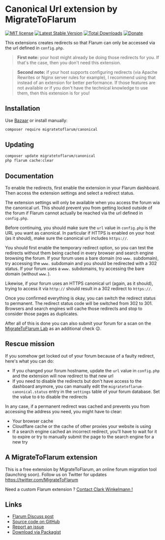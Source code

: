 # Canonical Url extension by MigrateToFlarum

[![MIT license](https://img.shields.io/badge/license-MIT-blue.svg)](https://github.com/migratetoflarum/canonical/blob/master/LICENSE.md) [![Latest Stable Version](https://img.shields.io/packagist/v/migratetoflarum/canonical.svg)](https://packagist.org/packages/migratetoflarum/canonical) [![Total Downloads](https://img.shields.io/packagist/dt/migratetoflarum/canonical.svg)](https://packagist.org/packages/migratetoflarum/canonical) [![Donate](https://img.shields.io/badge/paypal-donate-yellow.svg)](https://www.paypal.me/clarkwinkelmann)

This extensions creates redirects so that Flarum can only be accessed via the url defined in `config.php`.

> **First note:** your host might already be doing those redirects for you.
> If that's the case, then you don't need this extension.

> **Second note:** if your host supports configuring redirects (via Apache Rewrites or Nginx server rules for example), I recommend using that instead of an extension for better performance.
> If those features are not available or if you don't have the technical knowledge to use them, then this extension is for you!

## Installation

Use [Bazaar](https://discuss.flarum.org/d/5151-flagrow-bazaar-the-extension-marketplace) or install manually:

```bash
composer require migratetoflarum/canonical
```

## Updating

```bash
composer update migratetoflarum/canonical
php flarum cache:clear
```

## Documentation

To enable the redirects, first enable the extension in your Flarum dashboard.
Then access the extension settings and select a redirect status.

The extension settings will only be available when you access the forum wia the canonical url.
This should prevent you from getting locked outside of the forum if Flarum cannot actually be reached via the url defined in `config.php`.

Before continuing, you should make sure the `url` value in `config.php` is the URL you want as canonical.
In particular if HTTPS is enabled on your host (as it should), make sure the canonical url includes `https://`.

You should first enable the temporary redirect option, so you can test the redirects without them being cached in every browser and search engine browsing the forum.
If your forum uses a bare domain (no `www.` subdomain), try accessing the `www.` subdomain and you should be redirected with a 302 status.
If your forum uses a `www.` subdomains, try accessing the bare domain (without `www.`).

Likewise, if your forum uses an HTTPS canonical url (again, as it should), trying to access it via `http://` should result in a 302 redirect to `https://`.

Once you confirmed everything is okay, you can switch the redirect status to permanent.
The redirect status code will be switched from 302 to 301.
Browsers and search engines will cache those redirects and stop to consider those pages as duplicates.

After all of this is done you can also submit your forum for a scan on the [MigrateToFlarum Lab](https://lab.migratetoflarum.com/) as an additional check 😉.

## Rescue mission

If you somehow get locked out of your forum because of a faulty redirect, here's what you can do:

- If you changed your forum hostname, update the `url` value in `config.php` and the extension will now redirect to that new url
- If you need to disable the redirects but don't have access to the dashboard anymore, you can manually edit the `migratetoflarum-canonical.status` entry in the `settings` table of your forum database. Set the value to `0` to disable the redirects

In any case, if a permanent redirect was cached and prevents you from accessing the address you need, you might have to clear:

- Your browser cache
- Cloudflare cache or the cache of other proxies your website is using
- If a search engine cached an incorrect redirect, you'll have to wait for it to expire or try to manually submit the page to the search engine for a new try

## A MigrateToFlarum extension

This is a free extension by MigrateToFlarum, an online forum migration tool (launching soon).
Follow us on Twitter for updates https://twitter.com/MigrateToFlarum

Need a custom Flarum extension ? [Contact Clark Winkelmann !](https://clarkwinkelmann.com/flarum)

## Links

- [Flarum Discuss post](https://discuss.flarum.org/d/19307)
- [Source code on GitHub](https://github.com/migratetoflarum/canonical)
- [Report an issue](https://github.com/migratetoflarum/canonical/issues)
- [Download via Packagist](https://packagist.org/packages/migratetoflarum/canonical)
